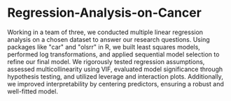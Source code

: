 # Regression-Analysis-on-Cancer
Working in a team of three, we conducted multiple linear regression analysis on a chosen dataset to answer our research questions. Using packages like "car" and "olsrr" in R, we built least squares models, performed log transformations, and applied sequential model selection to refine our final model. We rigorously tested regression assumptions, assessed multicollinearity using VIF, evaluated model significance through hypothesis testing, and utilized leverage and interaction plots. Additionally, we improved interpretability by centering predictors, ensuring a robust and well-fitted model.
